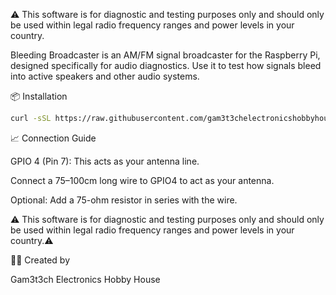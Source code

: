⚠️ This software is for diagnostic and testing purposes only and should only be used within legal radio frequency ranges and power levels in your country.


Bleeding Broadcaster is an AM/FM signal broadcaster for the Raspberry Pi, designed specifically for audio diagnostics. Use it to test how signals bleed into active speakers and other audio systems. 

📦 Installation

```bash
curl -sSL https://raw.githubusercontent.com/gam3t3chelectronicshobbyhouse/BleedingBroadcaster/main/install_bleeding_broadcaster.sh | bash
```

📈 Connection Guide

GPIO 4 (Pin 7): This acts as your antenna line.

Connect a 75–100cm long wire to GPIO4 to act as your antenna.

Optional: Add a 75-ohm resistor in series with the wire.

⚠️ This software is for diagnostic and testing purposes only and should only be used within legal radio frequency ranges and power levels in your country.⚠️


👨‍🔧 Created by

Gam3t3ch Electronics Hobby House

